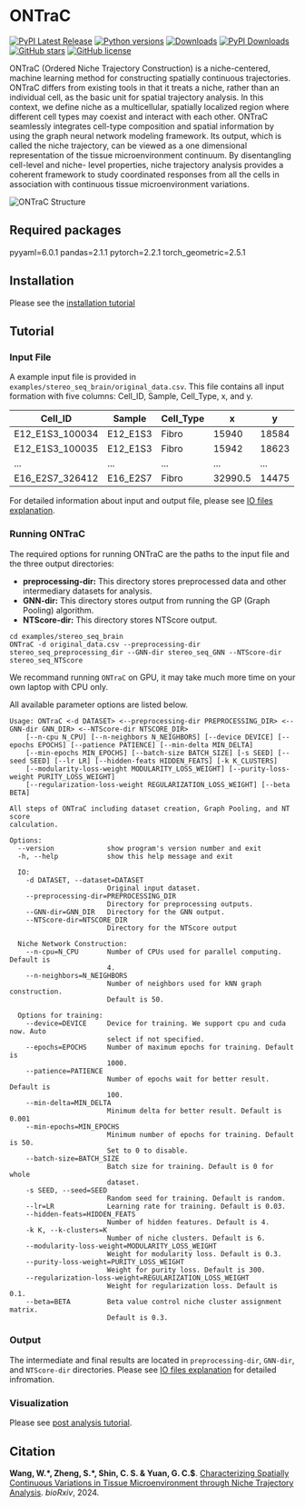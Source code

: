 # **ONTraC**

[![PyPI Latest Release](https://img.shields.io/pypi/v/ONTraC.svg)](https://pypi.org/project/ONTraC/)
[![Python versions](https://img.shields.io/pypi/pyversions/ONTraC.svg)](https://pypi.org/project/ONTraC/)
[![Downloads](https://static.pepy.tech/badge/ONTraC)](https://pepy.tech/project/ONTraC)
[![PyPI Downloads](https://img.shields.io/pypi/dm/ONTraC.svg?label=PyPI%20downloads)](https://pypistats.org/packages/ontrac)
[![GitHub stars](https://badgen.net/github/stars/gyuanlab/ONTraC)](https://github.com/gyuanlab/ONTraC)
[![GitHub license](https://img.shields.io/github/license/gyuanlab/ONTraC.svg)](https://github.com/gyuanlab/ONTraC/blob/master/LICENSE)

ONTraC (Ordered Niche Trajectory Construction) is a niche-centered, machine learning
method for constructing spatially continuous trajectories. ONTraC differs from existing tools in
that it treats a niche, rather than an individual cell, as the basic unit for spatial trajectory
analysis. In this context, we define niche as a multicellular, spatially localized region where
different cell types may coexist and interact with each other.  ONTraC seamlessly integrates
cell-type composition and spatial information by using the graph neural network modeling
framework. Its output, which is called the niche trajectory, can be viewed as a one dimensional
representation of the tissue microenvironment continuum. By disentangling cell-level and niche-
level properties, niche trajectory analysis provides a coherent framework to study coordinated
responses from all the cells in association with continuous tissue microenvironment variations.

![ONTraC Structure](docs/source/_static/images/ONTraC_structure.png)

## Required packages

pyyaml=6.0.1
pandas=2.1.1
pytorch=2.2.1
torch_geometric=2.5.1

## Installation

Please see the [installation tutorial](tutorials/installation.md)

## Tutorial

### Input File

A example input file is provided in `examples/stereo_seq_brain/original_data.csv`.
This file contains all input formation with five columns: Cell_ID, Sample, Cell_Type, x, and y.

| Cell_ID         | Sample   | Cell_Type | x       | y     |
| --------------- | -------- | --------- | ------- | ----- |
| E12_E1S3_100034 | E12_E1S3 | Fibro     | 15940   | 18584 |
| E12_E1S3_100035 | E12_E1S3 | Fibro     | 15942   | 18623 |
| ...             | ...      | ...       | ...     | ...   |
| E16_E2S7_326412 | E16_E2S7 | Fibro     | 32990.5 | 14475 |

For detailed information about input and output file, please see [IO files explanation](tutorials/IO_files.md#input-files).

### Running ONTraC

The required options for running ONTraC are the paths to the input file and the three output directories:

- **preprocessing-dir:** This directory stores preprocessed data and other intermediary datasets for analysis.
- **GNN-dir:** This directory stores output from running the GP (Graph Pooling) algorithm.
- **NTScore-dir:** This directory stores NTScore output.

```{sh}
cd examples/stereo_seq_brain
ONTraC -d original_data.csv --preprocessing-dir stereo_seq_preprocessing_dir --GNN-dir stereo_seq_GNN --NTScore-dir stereo_seq_NTScore
```

We recommand running `ONTraC` on GPU, it may take much more time on your own laptop with CPU only.

All available parameter options are listed below.

```{text}
Usage: ONTraC <-d DATASET> <--preprocessing-dir PREPROCESSING_DIR> <--GNN-dir GNN_DIR> <--NTScore-dir NTSCORE_DIR>
    [--n-cpu N_CPU] [--n-neighbors N_NEIGHBORS] [--device DEVICE] [--epochs EPOCHS] [--patience PATIENCE] [--min-delta MIN_DELTA] 
    [--min-epochs MIN_EPOCHS] [--batch-size BATCH_SIZE] [-s SEED] [--seed SEED] [--lr LR] [--hidden-feats HIDDEN_FEATS] [-k K_CLUSTERS]
    [--modularity-loss-weight MODULARITY_LOSS_WEIGHT] [--purity-loss-weight PURITY_LOSS_WEIGHT] 
    [--regularization-loss-weight REGULARIZATION_LOSS_WEIGHT] [--beta BETA]

All steps of ONTraC including dataset creation, Graph Pooling, and NT score
calculation.

Options:
  --version             show program's version number and exit
  -h, --help            show this help message and exit

  IO:
    -d DATASET, --dataset=DATASET
                        Original input dataset.
    --preprocessing-dir=PREPROCESSING_DIR
                        Directory for preprocessing outputs.
    --GNN-dir=GNN_DIR   Directory for the GNN output.
    --NTScore-dir=NTSCORE_DIR
                        Directory for the NTScore output

  Niche Network Construction:
    --n-cpu=N_CPU       Number of CPUs used for parallel computing. Default is
                        4.
    --n-neighbors=N_NEIGHBORS
                        Number of neighbors used for kNN graph construction.
                        Default is 50.

  Options for training:
    --device=DEVICE     Device for training. We support cpu and cuda now. Auto
                        select if not specified.
    --epochs=EPOCHS     Number of maximum epochs for training. Default is
                        1000.
    --patience=PATIENCE
                        Number of epochs wait for better result. Default is
                        100.
    --min-delta=MIN_DELTA
                        Minimum delta for better result. Default is 0.001
    --min-epochs=MIN_EPOCHS
                        Minimum number of epochs for training. Default is 50.
                        Set to 0 to disable.
    --batch-size=BATCH_SIZE
                        Batch size for training. Default is 0 for whole
                        dataset.
    -s SEED, --seed=SEED
                        Random seed for training. Default is random.
    --lr=LR             Learning rate for training. Default is 0.03.
    --hidden-feats=HIDDEN_FEATS
                        Number of hidden features. Default is 4.
    -k K, --k-clusters=K
                        Number of niche clusters. Default is 6.
    --modularity-loss-weight=MODULARITY_LOSS_WEIGHT
                        Weight for modularity loss. Default is 0.3.
    --purity-loss-weight=PURITY_LOSS_WEIGHT
                        Weight for purity loss. Default is 300.
    --regularization-loss-weight=REGULARIZATION_LOSS_WEIGHT
                        Weight for regularization loss. Default is 0.1.
    --beta=BETA         Beta value control niche cluster assignment matrix.
                        Default is 0.3.

```

### Output

The intermediate and final results are located in `preprocessing-dir`, `GNN-dir`, and `NTScore-dir` directories. Please see [IO files explanation](tutorials/IO_files.md#output-files) for detailed infromation.

### Visualization

Please see [post analysis tutorial](tutorials/post_analysis.md).

## Citation

**Wang, W.\*, Zheng, S.\*, Shin, C. S. & Yuan, G. C.$**. [Characterizing Spatially Continuous Variations in Tissue Microenvironment through Niche Trajectory Analysis](https://www.biorxiv.org/content/10.1101/2024.04.23.590827v1). *bioRxiv*, 2024.
